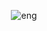 <div align="center">

![eng](https://user-images.githubusercontent.com/55017307/144688156-352d7bb1-7f47-4df8-894f-d5f9b06da198.jpg)

</div>



